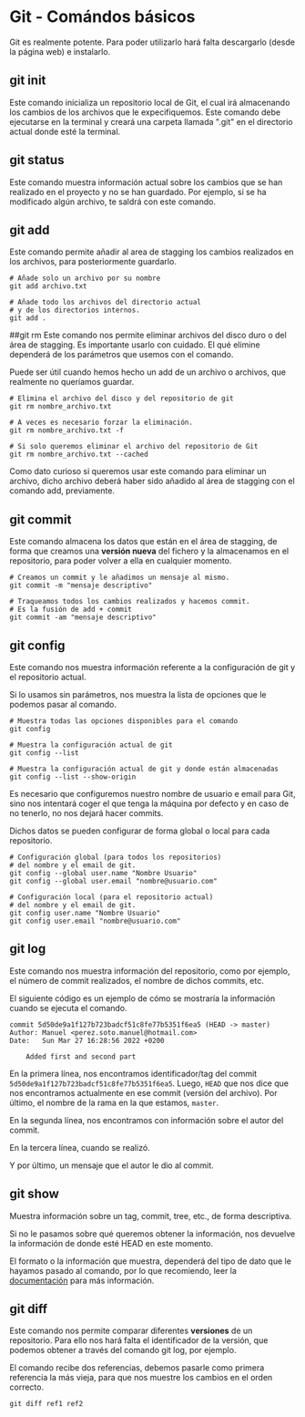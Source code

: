 # Git - Comándos básicos
Git es realmente potente. Para poder utilizarlo hará falta descargarlo (desde la página web) e instalarlo.

## git init
Este comando inicializa un repositorio local de Git, el cual irá almacenando los cambios de los archivos que le expecifiquemos.
Este comando debe ejecutarse en la terminal y creará una carpeta llamada ".git" en el directorio actual donde esté la terminal.

## git status
Este comando muestra información actual sobre los cambios que se han realizado en el proyecto y no se han guardado. Por ejemplo, si se ha modificado algún archivo, te saldrá con este comando.

## git add
Este comando permite añadir al area de stagging los cambios realizados en los archivos, para posteriormente guardarlo.

```shell
# Añade solo un archivo por su nombre
git add archivo.txt

# Añade todo los archivos del directorio actual
# y de los directorios internos.
git add .
```
##git rm
Este comando nos permite eliminar archivos del disco duro o del área de stagging. Es importante usarlo con cuidado. El qué elimine dependerá de los parámetros que usemos con el comando.

Puede ser útil cuando hemos hecho un add de un archivo o archivos, que realmente no queríamos guardar.

```shell
# Elimina el archivo del disco y del repositorio de git
git rm nombre_archivo.txt

# A veces es necesario forzar la eliminación.
git rm nombre_archivo.txt -f

# Si solo queremos eliminar el archivo del repositorio de Git
git rm nombre_archivo.txt --cached
```
Como dato curioso si queremos usar este comando para eliminar un archivo, dicho archivo deberá haber sido añadido al área de stagging con el comando add, previamente.

## git commit
Este comando almacena los datos que están en el área de stagging, de forma que creamos una **versión nueva** del fichero y la almacenamos en el repositorio, para poder volver a ella en cualquier momento.

``` shell
# Creamos un commit y le añadimos un mensaje al mismo.
git commit -m "mensaje descriptivo"

# Traqueamos todos los cambios realizados y hacemos commit.
# Es la fusión de add + commit
git commit -am "mensaje descriptivo"
```

## git config
Este comando nos muestra información referente a la configuración de git y el repositorio actual.

Si lo usamos sin parámetros, nos muestra la lista de opciones que le podemos pasar al comando.

```shell
# Muestra todas las opciones disponibles para el comando
git config

# Muestra la configuración actual de git 
git config --list

# Muestra la configuración actual de git y donde están almacenadas
git config --list --show-origin
```

Es necesario que configuremos nuestro nombre de usuario e email para Git, sino nos intentará coger el que tenga la máquina por defecto y en caso de no tenerlo, no nos dejará hacer commits.

Dichos datos se pueden configurar de forma global o local para cada repositorio.

```shell
# Configuración global (para todos los repositorios)
# del nombre y el email de git.
git config --global user.name "Nombre Usuario"
git config --global user.email "nombre@usuario.com"

# Configuración local (para el repositorio actual)
# del nombre y el email de git.
git config user.name "Nombre Usuario"
git config user.email "nombre@usuario.com"
```
## git log
Este comando nos muestra información del repositorio, como por ejemplo, el número de commit realizados, el nombre de dichos commits, etc.

El siguiente código es un ejemplo de cómo se mostraría la información cuando se ejecuta el comando.
```shell
commit 5d50de9a1f127b723badcf51c8fe77b5351f6ea5 (HEAD -> master)
Author: Manuel <perez.soto.manuel@hotmail.com>
Date:   Sun Mar 27 16:28:56 2022 +0200

    Added first and second part
```
En la primera línea, nos encontramos identificador/tag del commit `5d50de9a1f127b723badcf51c8fe77b5351f6ea5`. Luego, `HEAD` que nos dice que nos encontramos actualmente en ese commit (versión del archivo). Por último, el nombre de la rama en la que estamos, `master`.

En la segunda línea, nos encontramos con información sobre el autor del commit.

En la tercera línea, cuando se realizó.

Y por último, un mensaje que el autor le dio al commit.

## git show
Muestra información sobre un tag, commit, tree, etc., de forma descriptiva.

Si no le pasamos sobre qué queremos obtener la información, nos devuelve la información de donde esté HEAD en este momento.

El formato o la información que muestra, dependerá del tipo de dato que le hayamos pasado al comando, por lo que recomiendo, leer la [documentación](https://git-scm.com/docs/git-show) para más información.

## git diff
Este comando nos permite comparar diferentes **versiones** de un repositorio. Para ello nos hará falta el identificador de la versión, que podemos obtener a través del comando git log, por ejemplo.

El comando recibe dos referencias, debemos pasarle como primera referencia la más vieja, para que nos muestre los cambios en el orden correcto.

```shell
git diff ref1 ref2
```